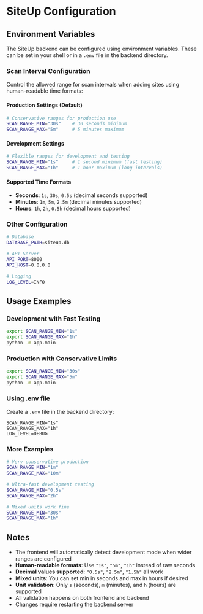 # SiteUp Configuration

## Environment Variables

The SiteUp backend can be configured using environment variables. These can be set in your shell or in a `.env` file in the backend directory.

### Scan Interval Configuration

Control the allowed range for scan intervals when adding sites using human-readable time formats:

#### Production Settings (Default)
```bash
# Conservative ranges for production use
SCAN_RANGE_MIN="30s"    # 30 seconds minimum
SCAN_RANGE_MAX="5m"     # 5 minutes maximum
```

#### Development Settings
```bash
# Flexible ranges for development and testing
SCAN_RANGE_MIN="1s"     # 1 second minimum (fast testing)
SCAN_RANGE_MAX="1h"     # 1 hour maximum (long intervals)
```

#### Supported Time Formats
- **Seconds**: `1s`, `30s`, `0.5s` (decimal seconds supported)
- **Minutes**: `1m`, `5m`, `2.5m` (decimal minutes supported)  
- **Hours**: `1h`, `2h`, `0.5h` (decimal hours supported)

### Other Configuration

```bash
# Database
DATABASE_PATH=siteup.db

# API Server
API_PORT=8000
API_HOST=0.0.0.0

# Logging
LOG_LEVEL=INFO
```

## Usage Examples

### Development with Fast Testing
```bash
export SCAN_RANGE_MIN="1s"
export SCAN_RANGE_MAX="1h"
python -m app.main
```

### Production with Conservative Limits
```bash
export SCAN_RANGE_MIN="30s"
export SCAN_RANGE_MAX="5m"
python -m app.main
```

### Using .env file
Create a `.env` file in the backend directory:
```env
SCAN_RANGE_MIN="1s"
SCAN_RANGE_MAX="1h"
LOG_LEVEL=DEBUG
```

### More Examples
```bash
# Very conservative production
SCAN_RANGE_MIN="1m"
SCAN_RANGE_MAX="10m"

# Ultra-fast development testing
SCAN_RANGE_MIN="0.5s"
SCAN_RANGE_MAX="2h"

# Mixed units work fine
SCAN_RANGE_MIN="30s"
SCAN_RANGE_MAX="1h"
```

## Notes

- The frontend will automatically detect development mode when wider ranges are configured
- **Human-readable formats**: Use `"1s"`, `"5m"`, `"1h"` instead of raw seconds
- **Decimal values supported**: `"0.5s"`, `"2.5m"`, `"1.5h"` all work
- **Mixed units**: You can set min in seconds and max in hours if desired
- **Unit validation**: Only `s` (seconds), `m` (minutes), and `h` (hours) are supported
- All validation happens on both frontend and backend
- Changes require restarting the backend server 